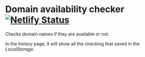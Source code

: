 # Domain availability checker [![Netlify Status](https://api.netlify.com/api/v1/badges/5b7fe5fa-f1d4-4ca2-a36e-075a90e98fca/deploy-status)](https://app.netlify.com/sites/domain-availability/deploys)

Checks domain names if they are available or not.

In the _history_ page, it will show all the checking that saved in the _LocalStorage_.
